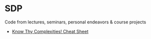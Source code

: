 # SDP
 Code from lectures, seminars, personal endeavors & course projects
 * [Know Thy Complexities! Cheat Sheet](https://www.bigocheatsheet.com) 
